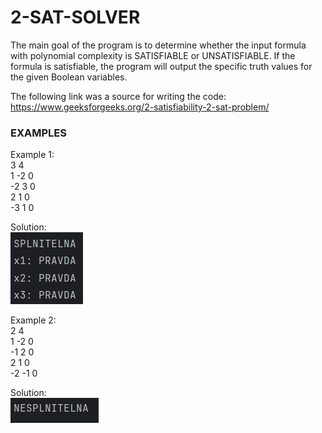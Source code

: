 # 2-SAT-SOLVER

The main goal of the program is to determine whether the input formula with polynomial complexity is SATISFIABLE or UNSATISFIABLE. If the formula is satisfiable, the program will output the specific truth values for the given Boolean variables.

The following link was a source for writing the code: https://www.geeksforgeeks.org/2-satisfiability-2-sat-problem/   

### EXAMPLES

Example 1:  
3 4   
1 -2 0      
-2 3 0    
2 1 0    
-3 1 0      

Solution:   
![Solution](https://github.com/BoglarkaFarkas/2-SAT-SOLVER/blob/main/image/splnitelna.png)   

Example 2:  
2 4   
1 -2 0   
-1 2 0   
2 1 0   
-2 -1 0   

Solution:   
![Solution](https://github.com/BoglarkaFarkas/2-SAT-SOLVER/blob/main/image/nesplnitelna.png)  